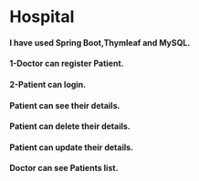 # Hospital

<h4>I have used Spring Boot,Thymleaf and MySQL.</h4>
<h4>1-Doctor can register Patient.</h4>
<h4>2-Patient can login.</h4>
<h4>Patient can see their details.</h4>
<h4>Patient can delete their details.</h4>
<h4>Patient can update their details.</h4>
<h4>Doctor can see Patients list.</h4>
